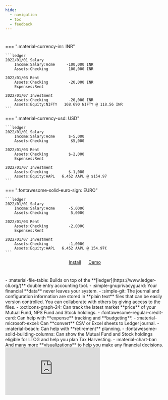 ```yaml
---
hide:
  - navigation
  - toc
  - feedback
---
```


#

<div class="home" markdown>
=== ":material-currency-inr: INR"

    ```ledger
    2022/01/01 Salary
        Income:Salary:Acme     -100,000 INR
        Assets:Checking         100,000 INR

    2022/01/03 Rent
        Assets:Checking         -20,000 INR
        Expenses:Rent

    2022/01/07 Investment
        Assets:Checking         -20,000 INR
        Assets:Equity:NIFTY   168.690 NIFTY @ 118.56 INR
    ```

=== ":material-currency-usd: USD"

    ```ledger
    2022/01/01 Salary
        Income:Salary:Acme      $-5,000
        Assets:Checking          $5,000

    2022/01/03 Rent
        Assets:Checking         $-2,000
        Expenses:Rent

    2022/01/07 Investment
        Assets:Checking         $-1,000
        Assets:Equity:AAPL   6.452 AAPL @ $154.97
    ```

=== ":fontawesome-solid-euro-sign: EURO"

    ```ledger
    2022/01/01 Salary
        Income:Salary:Acme      -5,000€
        Assets:Checking          5,000€

    2022/01/03 Rent
        Assets:Checking         -2,000€
        Expenses:Rent

    2022/01/07 Investment
        Assets:Checking         -1,000€
        Assets:Equity:AAPL   6.452 AAPL @ 154.97€
    ```


<p style="text-align: center; margin-bottom: 40px">
  <a class="md-button md-button--primary" style="margin-right: 20px;" href="/getting-started/installation/">Install</a>
  <a class="md-button md-button--primary" href="https://demo.paisa.fyi">Demo</a>
</p>


<div class="features-container" markdown>
<div class="features" markdown>
- :material-file-table: Builds on top of the **[ledger](https://www.ledger-cli.org/)** double entry accounting tool.
- :simple-gnuprivacyguard: Your financial **data** never leaves your system.
- :simple-git: The journal and configuration information are stored in **plain text** files
  that can be easily version controlled. You can collaborate with
  others by giving access to the files.
- :octicons-graph-24: Can track the latest market **price** of your Mutual Fund, NPS Fund
  and Stock holdings.
- :fontawesome-regular-credit-card: Can help with **expense** tracking and **budgeting**.
- :material-microsoft-excel: Can **convert** CSV or Excel sheets to Ledger journal.
- :material-beach: Can help with **retirement** planning.
- :fontawesome-solid-building-columns: Can show the Mutual Fund and Stock holdings eligible for LTCG and
  help you plan Tax Harvesting.
- :material-chart-bar: And many more **visualizations** to help you make any financial
  decisions.
</div>

<div class="thumbnail-container">
  <div class="thumbnail">
    <iframe src="https://demo1.paisa.fyi" frameborder="0" scrolling="no"></iframe>
  </div>
</div>
</div>
</div>
